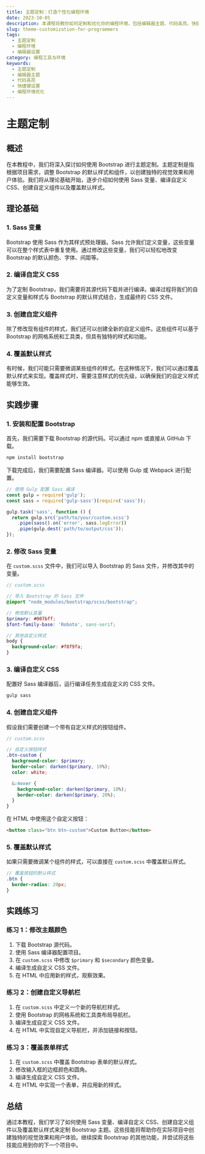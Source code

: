 ```yaml
---
title: 主题定制：打造个性化编程环境
date: 2023-10-05
description: 本课程将教你如何定制和优化你的编程环境，包括编辑器主题、代码高亮、快捷键设置等，提升编程效率和舒适度。
slug: theme-customization-for-programmers
tags:
  - 主题定制
  - 编程环境
  - 编辑器设置
category: 编程工具与环境
keywords:
  - 主题定制
  - 编辑器主题
  - 代码高亮
  - 快捷键设置
  - 编程环境优化
---
```


# 主题定制

## 概述

在本教程中，我们将深入探讨如何使用 Bootstrap 进行主题定制。主题定制是指根据项目需求，调整 Bootstrap 的默认样式和组件，以创建独特的视觉效果和用户体验。我们将从理论基础开始，逐步介绍如何使用 Sass 变量、编译自定义 CSS、创建自定义组件以及覆盖默认样式。

## 理论基础

### 1. Sass 变量

Bootstrap 使用 Sass 作为其样式预处理器。Sass 允许我们定义变量，这些变量可以在整个样式表中重复使用。通过修改这些变量，我们可以轻松地改变 Bootstrap 的默认颜色、字体、间距等。

### 2. 编译自定义 CSS

为了定制 Bootstrap，我们需要将其源代码下载并进行编译。编译过程将我们的自定义变量和样式与 Bootstrap 的默认样式结合，生成最终的 CSS 文件。

### 3. 创建自定义组件

除了修改现有组件的样式，我们还可以创建全新的自定义组件。这些组件可以基于 Bootstrap 的网格系统和工具类，但具有独特的样式和功能。

### 4. 覆盖默认样式

有时候，我们可能只需要微调某些组件的样式。在这种情况下，我们可以通过覆盖默认样式来实现。覆盖样式时，需要注意样式的优先级，以确保我们的自定义样式能够生效。

## 实践步骤

### 1. 安装和配置 Bootstrap

首先，我们需要下载 Bootstrap 的源代码。可以通过 npm 或直接从 GitHub 下载。

```bash
npm install bootstrap
```

下载完成后，我们需要配置 Sass 编译器。可以使用 Gulp 或 Webpack 进行配置。

```javascript
// 使用 Gulp 配置 Sass 编译
const gulp = require('gulp');
const sass = require('gulp-sass')(require('sass'));

gulp.task('sass', function () {
  return gulp.src('path/to/your/custom.scss')
    .pipe(sass().on('error', sass.logError))
    .pipe(gulp.dest('path/to/output/css'));
});
```

### 2. 修改 Sass 变量

在 `custom.scss` 文件中，我们可以导入 Bootstrap 的 Sass 文件，并修改其中的变量。

```scss
// custom.scss

// 导入 Bootstrap 的 Sass 文件
@import "node_modules/bootstrap/scss/bootstrap";

// 修改默认变量
$primary: #007bff;
$font-family-base: 'Roboto', sans-serif;

// 其他自定义样式
body {
  background-color: #f8f9fa;
}
```

### 3. 编译自定义 CSS

配置好 Sass 编译器后，运行编译任务生成自定义的 CSS 文件。

```bash
gulp sass
```

### 4. 创建自定义组件

假设我们需要创建一个带有自定义样式的按钮组件。

```scss
// custom.scss

// 自定义按钮样式
.btn-custom {
  background-color: $primary;
  border-color: darken($primary, 10%);
  color: white;

  &:hover {
    background-color: darken($primary, 10%);
    border-color: darken($primary, 20%);
  }
}
```

在 HTML 中使用这个自定义按钮：

```html
<button class="btn btn-custom">Custom Button</button>
```

### 5. 覆盖默认样式

如果只需要微调某个组件的样式，可以直接在 `custom.scss` 中覆盖默认样式。

```scss
// 覆盖按钮的默认样式
.btn {
  border-radius: 20px;
}
```

## 实践练习

### 练习 1：修改主题颜色

1. 下载 Bootstrap 源代码。
2. 使用 Sass 编译器配置项目。
3. 在 `custom.scss` 中修改 `$primary` 和 `$secondary` 颜色变量。
4. 编译生成自定义 CSS 文件。
5. 在 HTML 中应用新的样式，观察效果。

### 练习 2：创建自定义导航栏

1. 在 `custom.scss` 中定义一个新的导航栏样式。
2. 使用 Bootstrap 的网格系统和工具类布局导航栏。
3. 编译生成自定义 CSS 文件。
4. 在 HTML 中实现自定义导航栏，并添加链接和按钮。

### 练习 3：覆盖表单样式

1. 在 `custom.scss` 中覆盖 Bootstrap 表单的默认样式。
2. 修改输入框的边框颜色和圆角。
3. 编译生成自定义 CSS 文件。
4. 在 HTML 中实现一个表单，并应用新的样式。

## 总结

通过本教程，我们学习了如何使用 Sass 变量、编译自定义 CSS、创建自定义组件以及覆盖默认样式来定制 Bootstrap 主题。这些技能将帮助你在实际项目中创建独特的视觉效果和用户体验。继续探索 Bootstrap 的其他功能，并尝试将这些技能应用到你的下一个项目中。